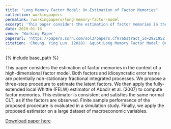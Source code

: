 ```yaml
---
title: "Long Memory Factor Model: On Estimation of Factor Memories"
collection: workingpapers
permalink: /workingpapers/long-memory-factor-model
excerpt: 'This paper considers the estimation of factor memories in the context of a high-dimensional factor model.'
date: 2018-01-16
venue: 'Working Paper'
paperurl: 'https://papers.ssrn.com/sol3/papers.cfm?abstract_id=2921952'
citation: 'Cheung, Ying Lun. (2018). &quot;Long Memory Factor Model: On Estimation of Factor Memories.&quot; <i>Working Paper</i>.'
---
```


{% include base_path %}

This paper considers the estimation of factor memories in the context of a high-dimensional factor model. Both factors and idiosyncratic error terms are potentially non-stationary fractional integrated processes. We propose a three-step procedure to estimate the latent factors. We then apply the fully-extended local Whittle (FELW) estimator of Abadir et al. (2007) to compute factor memories. This estimator is consistent and satisfies the same normal CLT, as if the factors are observed. Finite sample performance of the proposed procedure is evaluated in a simulation study. Finally, we apply the proposed estimator on a large dataset of macroeconomic variables.

[Download paper here](https://papers.ssrn.com/sol3/papers.cfm?abstract_id=2921952)

